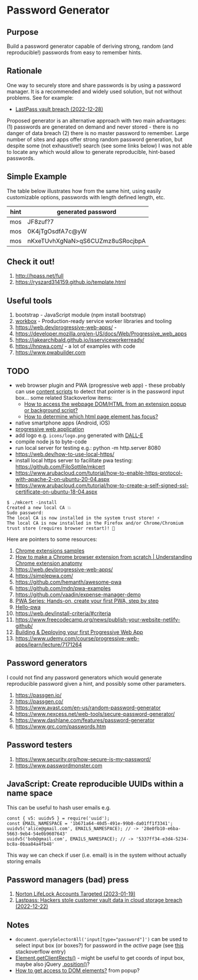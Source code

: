 # Password Generator

## Purpose

Build a password generator capable of deriving strong, random (and reproducible!) passwords from easy to remember hints.

## Rationale

One way to securely store and share passwords is by using a password manager.
It is a recommended and widely used solution, but not without problems.
See for example:
* [LastPass vault breach (2022-12-28)](
https://www.theverge.com/2022/12/28/23529547/lastpass-vault-breach-disclosure-encryption-cybersecurity-rebuttal)

Proposed generator is an alternative approach with two main advantages:
(1) passwords are generated on demand and never stored - there is no danger of data breach
(2) there is no master password to remember.
Large number of sites and apps offer strong random password generation,
but despite some (not exhaustive!) search (see some links below)
I was not able to locate any which would allow to generate reproducible, hint-based passwords.

## Simple Example

The table below illustrates how from the same hint, using easily customizable options,
passwords with length defined length, etc.

| hint | generated password |
| -----|------------------- |
| mos  | JF8zuf?7 |
| mos  | 0K4jTgOsdfA7c@yW |
| mos  | nKxeTUvhXgNaN>qS6CUZmz8uSRocjbpA |

## Check it out!

1. http://hpass.net/full
1. https://ryszard314159.github.io/template.html

## Useful tools

1. bootstrap - JavaScript module (npm install bootstrap)
1. [workbox](https://developer.chrome.com/docs/workbox/) - Production-ready service worker libraries and tooling
1. https://web.dev/progressive-web-apps/ - 
1. https://developer.mozilla.org/en-US/docs/Web/Progressive_web_apps
1. https://jakearchibald.github.io/isserviceworkerready/
1. https://hnpwa.com/ - a lot of examples with code
1. https://www.pwabuilder.com

## TODO

* web browser plugin and PWA (progressive web app) -
  these probably can use [content scripts](https://developer.chrome.com/docs/extensions/mv3/content_scripts/)
  to detect that pointer is in the password input box... some related Stackoverlow items:
    * [How to access the webpage DOM/HTML from an extension popup or background script?](https://stackoverflow.com/questions/4532236/how-to-access-the-webpage-dom-html-from-an-extension-popup-or-background-script)
    * [How to determine which html page element has focus?](https://stackoverflow.com/questions/483741/how-to-determine-which-html-page-element-has-focus)
* native smartphone apps (Android, iOS)
* [progressive web application](https://en.wikipedia.org/wiki/Progressive_web_app)
* add logo e.g. ``icons/logo.png`` generated with [DALL-E](https://openai.com/dall-e-2/)
* compile node js to byte-code
* run local server for testing e.g.: python -m http.server 8080
* https://web.dev/how-to-use-local-https/
* install local https server to facilitate pwa testing: https://github.com/FiloSottile/mkcert
* https://www.arubacloud.com/tutorial/how-to-enable-https-protocol-with-apache-2-on-ubuntu-20-04.aspx
* https://www.arubacloud.com/tutorial/how-to-create-a-self-signed-ssl-certificate-on-ubuntu-18-04.aspx

```
$ ./mkcert -install
Created a new local CA 💥
Sudo password:
The local CA is now installed in the system trust store! ⚡️
The local CA is now installed in the Firefox and/or Chrome/Chromium trust store (requires browser restart)! 🦊
```


Here are pointers to some resources:

1. [Chrome extensions samples](https://github.com/GoogleChrome/chrome-extensions-samples)
1. [How to make a Chrome browser extension from scratch | Understanding Chrome extension anatomy](https://medium.com/front-end-weekly/how-to-make-a-chrome-browser-extension-from-scratch-chrome-extension-development-basics-basic-ba1daee11123)
1. https://web.dev/progressive-web-apps/
1. https://simplepwa.com/
1. https://github.com/hemanth/awesome-pwa
1. https://github.com/mdn/pwa-examples
1. https://github.com/vaadin/expense-manager-demo
1. [PWA Series: Hands-on, create your first PWA, step by step
](https://medium.com/samsung-internet-dev/pwa-series-hands-on-create-your-first-pwa-step-by-step-5bb7a6605349)
1. [Hello-pwa](https://github.com/jamesjohnson280/hello-pwa)
1. https://web.dev/install-criteria/#criteria
1. https://www.freecodecamp.org/news/publish-your-website-netlify-github/
1. [Building & Deploying your first Progressive Web App](https://link.medium.com/eUnGrg6nCvb)
1. https://www.udemy.com/course/progressive-web-apps/learn/lecture/7171264


## Password generators

I could not find any password generators which would generate reproducible password given
a hint, and possibly some other parameters.

1. https://passgen.io/
1. https://passgen.co/
1. https://www.avast.com/en-us/random-password-generator
1. https://www.nexcess.net/web-tools/secure-password-generator/
1. https://www.dashlane.com/features/password-generator
1. https://www.grc.com/passwords.htm

## Password testers

1. https://www.security.org/how-secure-is-my-password/
1. https://www.passwordmonster.com

## JavaScript: Create reproducible UUIDs within a name space

This can be useful to hash user emails e.g.

```
const { v5: uuidv5 } = require('uuid');
const EMAIL_NAMESPACE = '1b671a64-40d5-491e-99b0-da01ff1f3341';
uuidv5('alice@gmail.com', EMAILS_NAMESPACE); // -> '28e0fb10-e6ba-5663-9eb4-54e0b9607643'
uuidv5('bob@gmail.com', EMAILS_NAMESPACE); // -> '5337ff34-e3d4-5234-bc8a-0baa84a4fb48'
```

This way we can check if user (i.e. email) is in the system without actually storing emails

## Password managers (bad) press

1. [Norton LifeLock Accounts Targeted (2023-01-19)](https://www.cnet.com/tech/services-and-software/norton-lifelock-accounts-targeted-what-to-know-and-how-to-protect-your-passwords/)
1. [Lastpass: Hackers stole customer vault data in cloud storage breach (2022-12-22)](https://www.bleepingcomputer.com/news/security/lastpass-hackers-stole-customer-vault-data-in-cloud-storage-breach/)


## Notes

* `document.querySelectorAll('input[type="password"]')` can be used to select input box (or boxes?) for password in the _active_ page (see [this](https://stackoverflow.com/questions/75238386/is-there-a-way-to-find-html-element-by-type/75238590#75238590) stackoverflow entry)
* [Element.getClientRects()](https://developer.mozilla.org/en-US/docs/Web/API/Element/getClientRects) - might be useful to get coords of input box,
maybe also jQuery [.position()](https://api.jquery.com/position/)?
* [How to get access to DOM elements?](https://stackoverflow.com/questions/19758028/chrome-extension-get-dom-content) from popup?


